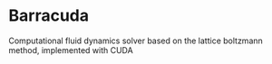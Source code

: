# Barracuda
Computational fluid dynamics solver based on the lattice boltzmann method, implemented with CUDA
